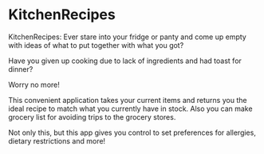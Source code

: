 # KitchenRecipes
KitchenRecipes: 
Ever stare into your fridge or panty and come up empty with ideas of what to put together with what you got? 

Have you given up cooking due to lack of ingredients and had toast for dinner?

Worry no more!

This convenient application takes your current items and returns you the ideal recipe to match what you currently have in stock. Also you can make grocery list for avoiding trips to the grocery stores.

Not only this, but this app gives you control to set preferences for allergies, dietary restrictions and more!

